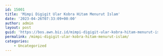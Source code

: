 ```yaml
---
id: 15001
title: 'Mimpi Digigit Ular Kobra Hitam Menurut Islam'
date: '2023-04-26T07:33:09+00:00'
author: admin
layout: post
guid: 'https://bos.awn.biz.id/mimpi-digigit-ular-kobra-hitam-menurut-islam/'
permalink: /mimpi-digigit-ular-kobra-hitam-menurut-islam/
categories:
    - Uncategorized
---
```


